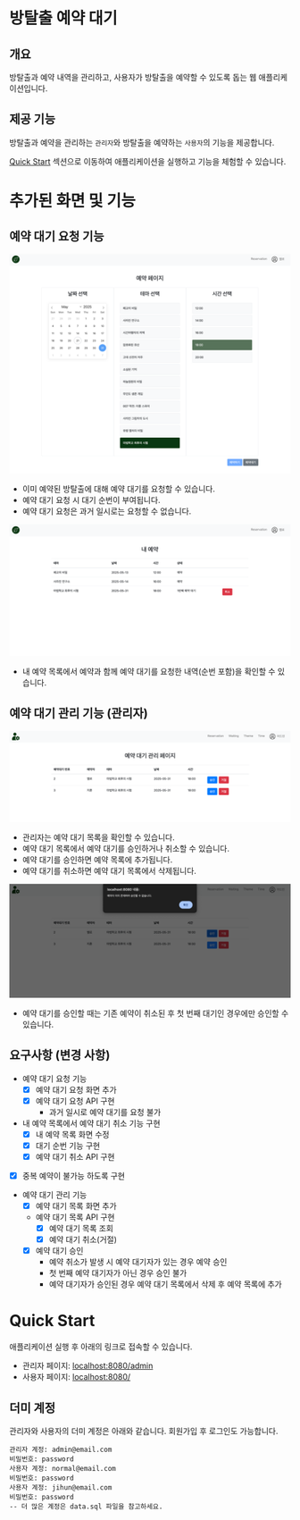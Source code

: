 # 방탈출 예약 대기

## 개요

방탈출과 예약 내역을 관리하고, 사용자가 방탈출을 예약할 수 있도록 돕는 웹 애플리케이션입니다.

## 제공 기능

방탈출과 예약을 관리하는 `관리자`와 방탈출을 예약하는 `사용자`의 기능을 제공합니다.

[Quick Start](#quick-start) 섹션으로 이동하여 애플리케이션을 실행하고 기능을 체험할 수 있습니다.

# 추가된 화면 및 기능

## 예약 대기 요청 기능

![waitingPage.png](images/waitingPage.png)

- 이미 예약된 방탈출에 대해 예약 대기를 요청할 수 있습니다.
- 예약 대기 요청 시 대기 순번이 부여됩니다.
- 예약 대기 요청은 과거 일시로는 요청할 수 없습니다.

![myWaiting.png](images/myWaiting.png)

- 내 예약 목록에서 예약과 함께 예약 대기를 요청한 내역(순번 포함)을 확인할 수 있습니다.

## 예약 대기 관리 기능 (관리자)

![adminWaitingListPage.png](images/adminWaitingListPage.png)

- 관리자는 예약 대기 목록을 확인할 수 있습니다.
- 예약 대기 목록에서 예약 대기를 승인하거나 취소할 수 있습니다.
- 예약 대기를 승인하면 예약 목록에 추가됩니다.
- 예약 대기를 취소하면 예약 대기 목록에서 삭제됩니다.

![validateAdminWaiting.png](images/validateAdminWaiting.png)

- 예약 대기를 승인할 때는 기존 예약이 취소된 후 첫 번째 대기인 경우에만 승인할 수 있습니다.

## 요구사항 (변경 사항)

- 예약 대기 요청 기능
    - [x] 예약 대기 요청 화면 추가
    - [x] 예약 대기 요청 API 구현
        - 과거 일시로 예약 대기를 요청 불가
- 내 예약 목록에서 예약 대기 취소 기능 구현
    - [x] 내 예약 목록 화면 수정
    - [x] 대기 순번 기능 구현
    - [x] 예약 대기 취소 API 구현
- [x] 중복 예약이 불가능 하도록 구현
- 예약 대기 관리 기능
    - [x] 예약 대기 목록 화면 추가
    - 예약 대기 목록 API 구현
        - [x] 예약 대기 목록 조회
        - [x] 예약 대기 취소(거절)
    - [x] 예약 대기 승인
        - 예약 취소가 발생 시 예약 대기자가 있는 경우 예약 승인
        - 첫 번째 예약 대기자가 아닌 경우 승인 불가
        - 예약 대기자가 승인된 경우 예약 대기 목록에서 삭제 후 예약 목록에 추가

# Quick Start

애플리케이션 실행 후 아래의 링크로 접속할 수 있습니다.

- 관리자 페이지: [localhost:8080/admin](http://localhost:8080/admin)
- 사용자 페이지: [localhost:8080/](http://localhost:8080/)

## 더미 계정

관리자와 사용자의 더미 계정은 아래와 같습니다. 회원가입 후 로그인도 가능합니다.

```text
관리자 계정: admin@email.com
비밀번호: password
사용자 계정: normal@email.com
비밀번호: password
사용자 계정: jihun@email.com
비밀번호: password
-- 더 많은 계정은 data.sql 파일을 참고하세요.
```
